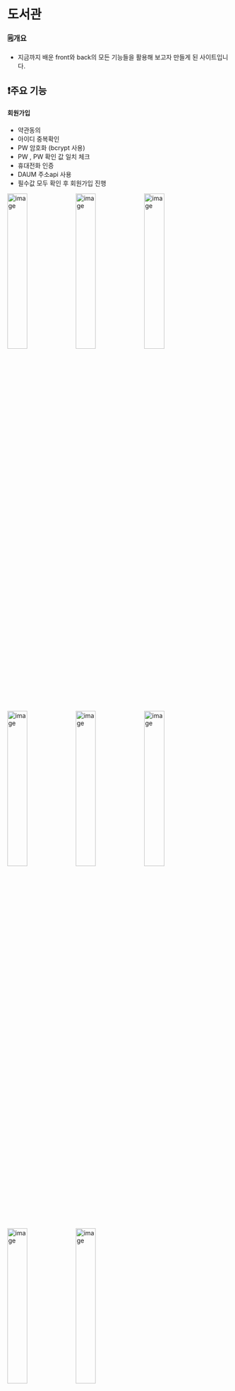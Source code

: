 # 도서관 
<!--* 도서관페이지입니다. -->
### 🗒️개요  
* 지금까지 배운 front와 back의 모든 기능들을 활용해 보고자 만들게 된 사이트입니다.
<!--### ⚙️개발 환경
* Front : JavaScript, html, css -->
## ❗주요 기능

#### 회원가입
* 약관동의
* 아이디 중복확인
* PW 암호화 (bcrypt 사용)
* PW , PW 확인 값 일치 체크
* 휴대전화 인증
* DAUM 주소api 사용
* 필수값 모두 확인 후 회원가입 진행
<p align="left">
  <img width="30%" alt="image" src="https://github.com/ParkSeongHaa/Phone/assets/136056187/5019e5a6-4be1-405a-b952-1b979d9d9907">
  <img width="30%" alt="image" src="https://github.com/ParkSeongHaa/Phone/assets/136056187/d4c54592-df64-411f-9fa1-1bd3697101fc">
  <img width="30%" alt="image" src="https://github.com/ParkSeongHaa/Phone/assets/136056187/848e5133-754d-42c5-9c18-ee3d6b43ee56">
  <img width="30%" alt="image" src="https://github.com/ParkSeongHaa/Phone/assets/136056187/d4635ca5-89cf-4a9a-b87d-e96cbe619adb">
  <img width="30%" alt="image" src="https://github.com/ParkSeongHaa/Phone/assets/136056187/d77b293c-4fe6-4100-9485-c54d6d53fb00">
  <img width="30%" alt="image" src="https://github.com/ParkSeongHaa/Phone/assets/136056187/f0ffd405-d41a-48f8-8a8f-8755b025256b">
  <img width="30%" alt="image" src="https://github.com/ParkSeongHaa/Phone/assets/136056187/c7dce8f1-3911-4ae9-8367-c0d5f5fddd8a">
  <img width="30%" alt="image" src="https://github.com/ParkSeongHaa/Phone/assets/136056187/ddb870c0-b60a-47e6-9cf5-8e8e494c3846">
</p>


#### 로그인 
* ID 검증
* 암호화된 PW 비교
* 로그인 시 세션 생성
<p align="left">
  <img width="30%" alt="image" src="https://github.com/ParkSeongHaa/Phone/assets/136056187/b440c38b-e0a1-441d-a8a1-99b325248f38">
  <img width="30%" alt="image" src="https://github.com/ParkSeongHaa/Phone/assets/136056187/7c3653ea-c66d-4eae-ab8b-c95f10e75613">
  <img width="30%" alt="image" src="https://github.com/ParkSeongHaa/Phone/assets/136056187/11505ec0-5502-4227-baa8-4f511965c089">
</p>

#### ID/PW 찾기 
* 기본정보입력 시 데이터 검증
* ID → 출력
* PW → 새롭게 설정
<p>
  <img width="30%" alt="image" src="https://github.com/ParkSeongHaa/Phone/assets/136056187/d14f942e-ba89-46cd-af28-c52c116621b5">
  <img width="30%" alt="image" src="https://github.com/ParkSeongHaa/Phone/assets/136056187/4fcdf545-9a34-4b49-86a3-1932868e06a3">
  <img width="30%" alt="image" src="https://github.com/ParkSeongHaa/Phone/assets/136056187/6b3e1bc5-e8a9-40af-b4fe-0d7489df5832">
  <img width="30%" alt="image" src="https://github.com/ParkSeongHaa/Phone/assets/136056187/356434c8-298d-4b83-b07b-8384688ad247">
</p>

#### 마이페이지
* 정보수정 시 기본 데이터 모두 불러오기 
* 일부 항목은 수정불가
* 회원탈퇴 → 비밀번호 확인 후 탈퇴진행(데이터삭제)
<p>
  <img width="30%" alt="image" src="https://github.com/ParkSeongHaa/Phone/assets/136056187/b6e2dd63-0879-4598-86e9-59f27e816882">
  <img width="30%" alt="image" src="https://github.com/ParkSeongHaa/Phone/assets/136056187/2cdbb41b-77af-46d7-819c-f9ce2a863093">
  <img width="30%" alt="image" src="https://github.com/ParkSeongHaa/Phone/assets/136056187/9add9709-c9b7-4f9b-9966-7327f8a7ae29">
  <img width="30%" alt="image" src="https://github.com/ParkSeongHaa/Phone/assets/136056187/4ccf7364-36ac-450f-a74e-c058005a30cd">
</p>

#### 로그아웃
* 세션삭제
<p>
 <img width="30%" alt="image" src="https://github.com/ParkSeongHaa/Phone/assets/136056187/23136490-85c1-4357-ba32-1543509af49a">
</p>

#### 홈화면
* 슬라이드(인터벌,bxSlider 두가지로 구현)
* 팝업(쿠키)
<p>
<img width="30%" alt="image" src="https://github.com/ParkSeongHaa/Phone/assets/136056187/cf2e2643-5fe9-4cf0-8cb3-c94c553881c8">
</p>

#### 게시판
* 글 작성, 읽기, 수정, 삭제 (CRUD) 구현
* 댓글 작성, 읽기, 수정, 삭제 (CRUE) 구현
* 게시판 제목, 내용 , 작성자별 검색 기능 구현
* 페이지네이션 구현
* 첨부파일 등록시 미리보기 구현
* 게시글 수정 작성일 갱신
<p>
  <img width="30%" alt="image" src="https://github.com/ParkSeongHaa/Phone/assets/136056187/e8a224d7-e319-4be9-888a-79faabfe5f96">
<img width="30%" alt="image" src="https://github.com/ParkSeongHaa/Phone/assets/136056187/069fac23-ff2f-4aa6-ab99-cb1ee539076b">
<img width="30%" alt="image" src="https://github.com/ParkSeongHaa/Phone/assets/136056187/ff893f8f-0816-42a7-9935-ddc327043367">
<img width="30%" alt="image" src="https://github.com/ParkSeongHaa/Phone/assets/136056187/2910908a-a3c5-4b62-bc73-316cb5abd981">
<img width="30%" alt="image" src="https://github.com/ParkSeongHaa/Phone/assets/136056187/6ebb1dc5-aabd-4c60-aa14-56faa36cad5b">
<img width="30%" alt="image" src="https://github.com/ParkSeongHaa/Phone/assets/136056187/190cee76-2b91-48db-9ea9-d77fe424671f">
<img width="30%" alt="image" src="https://github.com/ParkSeongHaa/Phone/assets/136056187/5f10980c-9286-4d0e-87a2-da9bff237e67">
<img width="30%" alt="image" src="https://github.com/ParkSeongHaa/Phone/assets/136056187/d1daf943-80b9-476f-a949-9273c494bedd">
<img width="30%" alt="image" src="https://github.com/ParkSeongHaa/Phone/assets/136056187/dbdb4508-3d1a-4589-9ca7-684920f99e67">
</p>

#### 도서 관리 및 검
* 도서 등록, 읽기, 수정, 삭제 (CRUD) 구현
* 도서검색 제목, 저자 , 출판사 , 출판년도 , 위 검색 기능 구현
* 페이지네이션 구현
* 도서예약(예정)
<p>
<img width="771" alt="image" src="https://github.com/ParkSeongHaa/Phone/assets/136056187/8f92a3c8-1898-445d-aeb3-16392085a583">
<img width="748" alt="image" src="https://github.com/ParkSeongHaa/Phone/assets/136056187/1ad55fec-8ae2-40f2-8c1e-a8b3e4099e90">
<img width="775" alt="image" src="https://github.com/ParkSeongHaa/Phone/assets/136056187/bff10e2c-0c17-4912-8e0a-33d312ac33d4">


</p>




---
### ✍️회고

